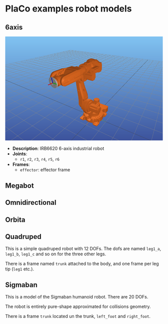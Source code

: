 # PlaCo examples robot models

## 6axis

![6axis](6axis/robot.png)

* **Description**: IRB6620 6-axis industrial robot
* **Joints**:
    * `r1`, `r2`, `r3`, `r4`, `r5`, `r6`
* **Frames**:
    * `effector`: effector frame
    
## Megabot

## Omnidirectional

## Orbita

## Quadruped

This is a simple quadruped robot with 12 DOFs. The dofs are named `leg1_a`, `leg1_b`, `leg1_c` and so
on for the three other legs.

There is a frame named `trunk` attached to the body, and one frame per leg tip (`leg1` etc.).


## Sigmaban

This is a model of the Sigmaban humanoid robot. There are 20 DOFs.

The robot is entirely pure-shape approximated for collisions geometry.

There is a frame `trunk` located un the trunk, `left_foot` and `right_foot`.


